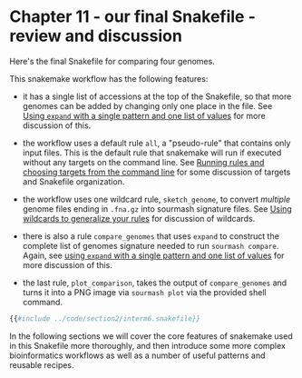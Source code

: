 # Chapter 11 - our final Snakefile - review and discussion

Here's the final Snakefile for comparing four genomes.

This snakemake workflow has the following features:

* it has a single list of accessions at the top of the Snakefile, so
  that more genomes can be added by changing only one place in the
  file. See
  [Using `expand` with a single pattern and one list of values](../beginner+/expand.md#using-expand-with-a-single-pattern-and-one-list-of-values)
  for more discussion of this.
  
* the workflow uses a default rule `all`, a "pseudo-rule" that
  contains only input files. This is the default rule that snakemake
  will run if executed without any targets on the command line. See
  [Running rules and choosing targets from the command line](./beginner+/targets.md)
  for some discussion of targets and Snakefile organization.
  
* the workflow uses one wildcard rule, `sketch_genome`, to convert
  _multiple_ genome files ending in `.fna.gz` into sourmash signature files.
  See [Using wildcards to generalize your rules](./beginner+/wildcards.md) for
  discussion of wildcards.
  
* there is also a rule `compare_genomes` that uses `expand` to
  construct the complete list of genomes signature needed to run
  `sourmash compare`.  Again, see
  [using `expand` with a single pattern and one list of values](../beginner+/expand.md#using-expand-with-a-single-pattern-and-one-list-of-values)
  for more discussion of this.
  
* the last rule, `plot_comparison`, takes the output of `compare_genomes`
  and turns it into a PNG image via `sourmash plot` via the provided
  shell command.

```python
{{#include ../code/section2/interm6.snakefile}}
```

In the following sections we will cover the core features of snakemake
used in this Snakefile more thoroughly, and then introduce some more
complex bioinformatics workflows as well as a number of useful
patterns and reusable recipes.

